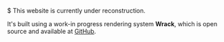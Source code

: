 $ This website is currently under reconstruction.

It's built using a work-in progress rendering system **Wrack**, which is open source and available at [GitHub](http://github.com/MightyPork/Wrack).
